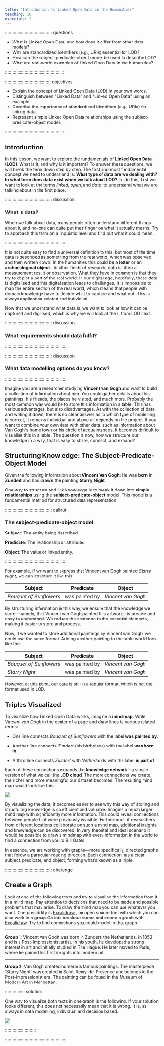 ```yaml
---
title: "Introduction to Linked Open Data in the Humanities"
teaching: 10
exercises: 2
---
```


:::::::::::::::::::::::::::::::::::::: questions 

- What is Linked Open Data, and how does it differ from other data models?
- Why are standardized identifiers (e.g., URIs) essential for LOD?
- How can the subject-predicate-object model be used to describe LOD?
- What are real-world examples of Linked Open Data in the humanities?

::::::::::::::::::::::::::::::::::::::::::::::::

::::::::::::::::::::::::::::::::::::: objectives

- Explain the concept of Linked Open Data (LOD) in your own words.
- Distinguish between "Linked Data" and "Linked Open Data" using an example.
- Describe the importance of standardized identifiers (e.g., URIs) for linking data.
- Represent simple Linked Open Data relationships using the subject-predicate-object model.

::::::::::::::::::::::::::::::::::::::::::::::::

## Introduction

In this lesson, we want to explore the fundamentals of **Linked Open Data (LOD)**. What is it, and why is it important? To answer these questions, we will break the term down step by step. The first and most fundamental concept we need to understand is: **What type of data are we dealing with? In what form does data exist when we talk about LOD?**  To do this, first we want to look at the terms *linked*, *open*, and *data*, to understand what we are talking about in the first place.

:::::::::::::::::::::::::::::::::::::: discussion

### What is data?

When we talk about data, many people often understand different things about it, and no-one can quite put their finger on what it actually means. Try to approach this term on a linguistic level and find out what it could mean. 

::::::::::::::::::::::::::::::::::::::::::::::::::

It is not quite easy to find a universal definition to this, but most of the time data is described as something from the real world, which was observed and then written down. In the humanities this could be a **letter** or an **archaeological object** . In other fields of research, data is often a measurement result or observation. What they have in common is that they try to depict a part of the real world. In our digital age, hopefully, these data is digitalised and this digitalisation leads to challenges. It is impossible to map the entire section of the real world, which means that people with domain knowledge have to decide what to capture and what not. This is always application-related and individual. 

Now that we understand what data is, we want to look at how it can be captured and digitised, which is why we will look at the L from LOD next.


:::::::::::::::::::::::::::::::::::::: discussion

### What requirements should data fulfil?

::::::::::::::::::::::::::::::::::::::::::::::::::

:::::::::::::::::::::::::::::::::::::: discussion

### What data modelling options do you know?

::::::::::::::::::::::::::::::::::::::::::::::::::


Imagine you are a researcher studying **Vincent van Gogh** and want to build a collection of information about him. You could gather details about his paintings, his friends, the places he visited, and much more. Probably the most common way would be to store this information in a table. This has various advantages, but also disadvantages. As with the collection of data and writing it down, there is no clear answer as to which type of modelling is correct, it remains individual and above all depends on the project. If you want to combine your own data with other data, such as information about Van Gogh's home town or his circle of acquaintances, it becomes difficult to visualise this in a table. The question is now, how we structure our knowledge in a way, that is easy to share, connect, and expand?  



## Structuring Knowledge: The Subject-Predicate-Object Model  

Given the following Information about **Vincent Van Gogh**: He was **born** in **Zundert** and has **drawn** the painting **Starry Night**

One way to structure and link knowledge is to break it down into **simple relationships** using the **subject-predicate-object** model. This model is a fundamental method for structured data representation:  


:::::::::::::::::::::::::::::::::::::: callout

### The subject-predicate-object model

**Subject**: The entity being described.  

**Predicate**: The relationship or attribute.  

**Object**: The value or linked entity. 

::::::::::::::::::::::::::::::::::::::::::::::::::


For example, if we want to express that Vincent van Gogh painted *Starry Night*, we can structure it like this:  


| Subject                 | Predicate      | Object             |
| ----------------------- | -------------- | ------------------ |
| *Bouquet of Sunflowers* | was painted by | *Vincent van Gogh* |


By structuring information in this way, we ensure that the knowledge we store—namely, that Vincent van Gogh painted this artwork—is precise and easy to understand. We reduce the sentence to the essential elements, making it easier to store and process.  

Now, if we wanted to store additional paintings by Vincent van Gogh, we could use the same format. Adding another painting to the table would look like this:  


| Subject                 | Predicate      | Object             |
| ----------------------- | -------------- | ------------------ |
| *Bouquet of Sunflowers* | was painted by | *Vincent van Gogh* |
| *Starry Night*          | was painted by | *Vincent van Gogh* |



However, at this point, our data is still in a tabular format, which is not the format used in LOD.  


## Triples Visualized

To visualize how Linked Open Data works, imagine a **mind map**. Write *Vincent van Gogh* in the center of a page and draw lines to various related terms:  

- One line connects *Bouquet of Sunflowers* with the label **was painted by**.  

- Another line connects *Zundert* (his birthplace) with the label **was born in**.  

- A third line connects *Zundert* with *Netherlands* with the label **is part of**.  

Each of these connections expands the **knowledge network**—a simple version of what we call the **LOD cloud**. The more connections we create, the richer and more meaningful our dataset becomes. The resulting mind map would look like this:  


![](fig/mind_map_example.png)


By visualizing the data, it becomes easier to see why this way of storing and structuring knowledge is so efficient and valuable. Imagine a much larger mind map with significantly more information. This could reveal connections between people that were previously invisible. Furthermore, if researchers from different locations collaborate on such a mind map, additional insights and knowledge can be discovered. In very theorital and ideal scenario it would be possible to draw a mindmap with every information in the world to find a connection from you to Bill Gates.

In essence, we are working with graphs—more specifically, directed graphs that follow a particular reading direction. Each connection has a clear subject, predicate, and object, forming what’s known as a triple. 

:::::::::::::::::::::::::::::::::::::: challenge  

## Create a Graph  

Look at one of the following texts and try to visualise the information from it in a mind map. Pay attention to decisions that need to be made and possible problems that may arise. To draw the mind map you can use whatever you want. One possibility is [Excalidraw](https://excalidraw.com/) , an open source tool with which you can also work in a group
Go into breakout rooms and create a graph with [Excalidraw](https://excalidraw.com/). Try to find connections you could model in that graph.  

---

**Group 1**: Vincent van Gogh was born in Zundert, the Netherlands, in 1853 and is a Post-Impressionist artist. In his youth, he developed a strong interest in art and initially studied in The Hague. He later moved to Paris, where he gained his first insights into modern art.

---

**Group 2**: Van Gogh created numerous famous paintings. The masterpiece ‘Starry Night’ was created in Saint-Remy-de-Provence and belongs to the Post-Impressionist era. The painting can be found in the Museum of Modern Art in Manhattan.

:::::::::::::::: solution

One way to visualize both texts in one graph is the following. If your solution looks different, this does not necessarily mean that it is wrong. It is, as always in data modelling, individual and decision based.

![](fig/solution_mind_map.png)

:::::::::::::::::::::::::

::::::::::::::::::::::::::::::::::::::::::::::::::  





